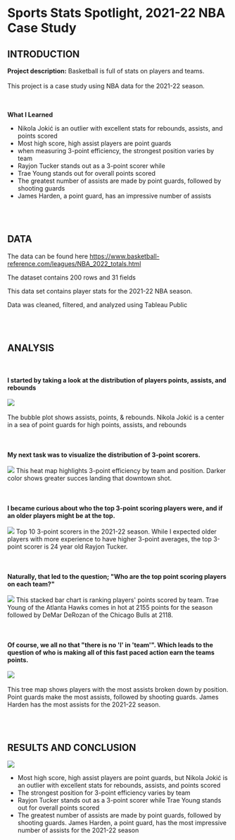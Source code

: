 # Sports Stats Spotlight, 2021-22 NBA Case Study
 
## INTRODUCTION

**Project description:** Basketball is full of stats on players and teams.
<br><br>
This project is a case study using NBA data for the 2021-22 season.

<br><br>
**What I Learned**
* Nikola Jokić is an outlier with excellent stats for rebounds, assists, and points scored
* Most high score, high assist players are point guards
* when measuring 3-point efficiency, the strongest position varies by team 
* Rayjon Tucker stands out as a 3-point scorer while
* Trae Young stands out for overall points scored
* The greatest number of assists are made by point guards, followed by shooting guards
* James Harden, a point guard, has an impressive number of assists 


<br><br>
## DATA
The data can be found here https://www.basketball-reference.com/leagues/NBA_2022_totals.html

The dataset contains 200 rows and 31 fields

This data set contains player stats for the 2021-22 NBA season.  

Data was cleaned, filtered, and analyzed using Tableau Public

<br><br>
## ANALYSIS
<br><br>
**I started by taking a look at the distribution of players points, assists, and rebounds**
<br><br>
<img src="images/Bubble_ pts and rebounds.png?raw=true"/>
<br><br>
The bubble plot shows assists, points, & rebounds.  Nikola Jokić is a center in a sea of point guards for high points, assists, and rebounds
<br><br>
<br><br>
**My next task was to visualize the distribution of 3-point scorers.**
<br><br>
<img src="images/3P efficiency.png?raw=true"/>
This heat map highlights 3-point efficiency by team and position. Darker color shows greater succes landing that  downtown shot.
<br><br>
<br><br>
**I became curious about who the top 3-point scoring players were, and if an older players might be at the top.**
<br><br>
<img src="images/Top 3P scorers.png?raw=true"/>
Top 10 3-point scorers in the 2021-22 season.  While I expected older players with more experience to have higher 3-point averages, the top 3-point scorer is 24 year old Rayjon Tucker.
<br><br>
<br><br>
**Naturally, that led to the question; "Who are the top point scoring players on each team?"**
<br><br>
<img src="images/Stacked Bar-Points.png?raw=true"/>
This stacked bar chart is ranking players' points scored by team.  Trae Young of the Atlanta Hawks comes in hot at 2155 points for the season followed by DeMar DeRozan of the Chicago Bulls at 2118.
<br><br>
<br><br>
**Of course, we all no that "there is no 'I' in 'team'".  Which leads to the question of who is making all of this fast paced action earn the teams points.**
<br><br>
<img src="images/Treemap-Assists.png?raw=true"/>
<br><br>
This tree map shows players with the most assists broken down by position.  Point guards make the most assists, followed by shooting guards.   James Harden has the most assists for the 2021-22 season.

<br><br>
## RESULTS AND CONCLUSION

<img src="files/NBA Analysis 2021-22.pdf?raw=true"/>

* Most high score, high assist players are point guards, but Nikola Jokić is an outlier with excellent stats for rebounds, assists, and points scored
* The strongest position for 3-point efficiency varies by team 
* Rayjon Tucker stands out as a 3-point scorer while Trae Young stands out for overall points scored
* The greatest number of assists are made by point guards, followed by shooting guards.  James Harden, a point guard, has the most impressive number of assists for the 2021-22 season





